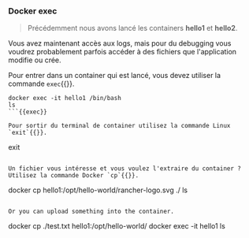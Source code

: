 ### Docker exec

> Précédemment nous avons lancé les containers **hello1** et **hello2**.

Vous avez maintenant accès aux logs, mais pour du debugging vous voudrez probablement parfois accéder à des fichiers que l'application modifie ou crée.

Pour entrer dans un container qui est lancé, vous devez utiliser la commande `exec`{{}}.

```
docker exec -it hello1 /bin/bash
ls
```{{exec}}

Pour sortir du terminal de container utilisez la commande Linux `exit`{{}}.

```
exit
```{{exec}}

Un fichier vous intéresse et vous voulez l'extraire du container ? Utilisez la commande Docker `cp`{{}}.

```
docker cp hello1:/opt/hello-world/rancher-logo.svg ./
ls
```{{exec}}

Or you can upload something into the container.

```
docker cp ./test.txt hello1:/opt/hello-world/
docker exec -it hello1 ls
```{{exec}}

